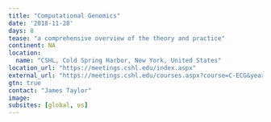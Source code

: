 ```yaml
---
title: "Computational Genomics"
date: '2018-11-28'
days: 8
tease: "a comprehensive overview of the theory and practice"
continent: NA
location:
  name: "CSHL, Cold Spring Harbor, New York, United States"
location_url: "https://meetings.cshl.edu/index.aspx"
external_url: "https://meetings.cshl.edu/courses.aspx?course=C-ECG&year=18"
gtn: true
contact: "James Taylor"
image: 
subsites: [global, us]
---
```

